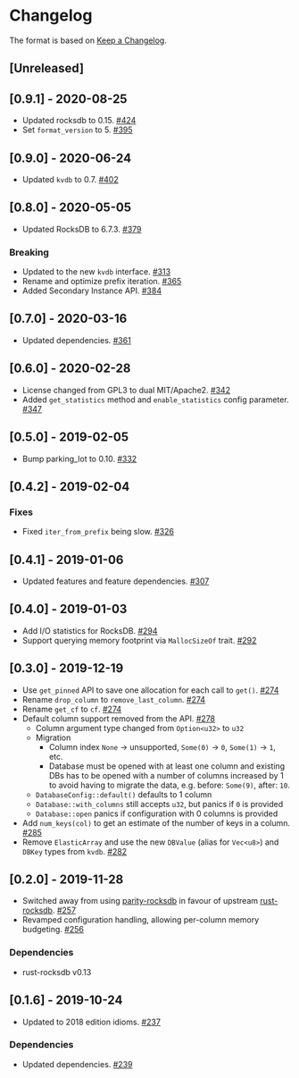 # Changelog

The format is based on [Keep a Changelog].

[Keep a Changelog]: http://keepachangelog.com/en/1.0.0/

## [Unreleased]

## [0.9.1] - 2020-08-25
- Updated rocksdb to 0.15. [#424](https://github.com/paritytech/parity-common/pull/424)
- Set `format_version` to 5. [#395](https://github.com/paritytech/parity-common/pull/395) 

## [0.9.0] - 2020-06-24
- Updated `kvdb` to 0.7. [#402](https://github.com/paritytech/parity-common/pull/402)

## [0.8.0] - 2020-05-05
- Updated RocksDB to 6.7.3. [#379](https://github.com/paritytech/parity-common/pull/379)
### Breaking
- Updated to the new `kvdb` interface. [#313](https://github.com/paritytech/parity-common/pull/313)
- Rename and optimize prefix iteration. [#365](https://github.com/paritytech/parity-common/pull/365)
- Added Secondary Instance API. [#384](https://github.com/paritytech/parity-common/pull/384) 

## [0.7.0] - 2020-03-16
- Updated dependencies. [#361](https://github.com/paritytech/parity-common/pull/361)

## [0.6.0] - 2020-02-28
- License changed from GPL3 to dual MIT/Apache2. [#342](https://github.com/paritytech/parity-common/pull/342)
- Added `get_statistics` method and `enable_statistics` config parameter. [#347](https://github.com/paritytech/parity-common/pull/347)

## [0.5.0] - 2019-02-05
- Bump parking_lot to 0.10. [#332](https://github.com/paritytech/parity-common/pull/332)

## [0.4.2] - 2019-02-04
### Fixes
- Fixed `iter_from_prefix` being slow. [#326](https://github.com/paritytech/parity-common/pull/326)

## [0.4.1] - 2019-01-06
- Updated features and feature dependencies. [#307](https://github.com/paritytech/parity-common/pull/307)

## [0.4.0] - 2019-01-03
- Add I/O statistics for RocksDB. [#294](https://github.com/paritytech/parity-common/pull/294)
- Support querying memory footprint via `MallocSizeOf` trait. [#292](https://github.com/paritytech/parity-common/pull/292)

## [0.3.0] - 2019-12-19
- Use `get_pinned` API to save one allocation for each call to `get()`. [#274](https://github.com/paritytech/parity-common/pull/274)
- Rename `drop_column` to `remove_last_column`. [#274](https://github.com/paritytech/parity-common/pull/274)
- Rename `get_cf` to `cf`. [#274](https://github.com/paritytech/parity-common/pull/274)
- Default column support removed from the API. [#278](https://github.com/paritytech/parity-common/pull/278)
  - Column argument type changed from `Option<u32>` to `u32`
  - Migration
    - Column index `None` -> unsupported, `Some(0)` -> `0`, `Some(1)` -> `1`, etc.
    - Database must be opened with at least one column and existing DBs has to be opened with a number of columns increased by 1 to avoid having to migrate the data, e.g. before: `Some(9)`, after: `10`.
  - `DatabaseConfig::default()` defaults to 1 column
  - `Database::with_columns` still accepts `u32`, but panics if `0` is provided
  - `Database::open` panics if configuration with 0 columns is provided
- Add `num_keys(col)` to get an estimate of the number of keys in a column. [#285](https://github.com/paritytech/parity-common/pull/285)
- Remove `ElasticArray` and use the new `DBValue` (alias for `Vec<u8>`) and `DBKey` types from `kvdb`. [#282](https://github.com/paritytech/parity-common/pull/282)

## [0.2.0] - 2019-11-28
- Switched away from using [parity-rocksdb](https://crates.io/crates/parity-rocksdb) in favour of upstream [rust-rocksdb](https://crates.io/crates/rocksdb). [#257](https://github.com/paritytech/parity-common/pull/257)
- Revamped configuration handling, allowing per-column memory budgeting. [#256](https://github.com/paritytech/parity-common/pull/256)
### Dependencies
- rust-rocksdb v0.13

## [0.1.6] - 2019-10-24
- Updated to 2018 edition idioms. [#237](https://github.com/paritytech/parity-common/pull/237)
### Dependencies
- Updated dependencies. [#239](https://github.com/paritytech/parity-common/pull/239)
